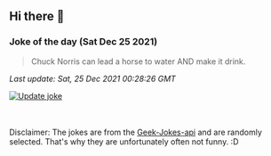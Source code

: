 ## Hi there 👋

### Joke of the day (Sat Dec 25 2021)
<!-- joke -->
>Chuck Norris can lead a horse to water AND make it drink.
<!-- /joke -->

*Last update: Sat, 25 Dec 2021 00:28:26 GMT*

[![Update joke](https://github.com/nclskfm/nclskfm/actions/workflows/joke.yml/badge.svg)](https://github.com/nclskfm/nclskfm/actions/workflows/joke.yml)

<br><br>
Disclaimer: The jokes are from the [Geek-Jokes-api](https://github.com/sameerkumar18/geek-joke-api) and are randomly selected. That's why they are unfortunately often not funny. :D
